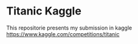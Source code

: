 # Titanic Kaggle

This repositorie presents my submission in kaggle https://www.kaggle.com/competitions/titanic


